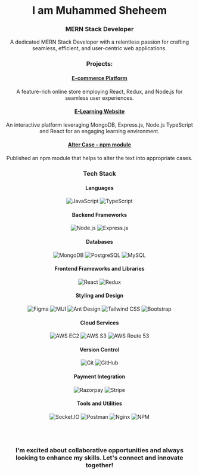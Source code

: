 <div align="center">


# I am Muhammed Sheheem
### MERN Stack Developer
A dedicated MERN Stack Developer with a relentless passion for crafting seamless, efficient, and user-centric web applications. 


### Projects:

#### <ins>E-commerce Platform </ins> 
A feature-rich online store employing React, Redux, and Node.js for seamless user experiences. <br>

#### <ins>E-Learning Website </ins>   
An interactive platform leveraging MongoDB, Express.js, Node.js TypeScript and React for an engaging learning environment.

#### <ins>Alter Case -  npm module</ins>
Published an npm module that helps to alter the text into appropriate cases.


### Tech Stack

#### Languages

![JavaScript](https://img.shields.io/badge/JavaScript-F7DF1E.svg?style=for-the-badge&logo=JavaScript&logoColor=black)
![TypeScript](https://img.shields.io/badge/TypeScript-3178C6.svg?style=for-the-badge&logo=TypeScript&logoColor=white)

#### Backend Frameworks

![Node.js](https://img.shields.io/badge/Node.js-339933.svg?style=for-the-badge&logo=nodedotjs&logoColor=white)
![Express.js](https://img.shields.io/badge/Express-000000.svg?style=for-the-badge&logo=Express&logoColor=white)

#### Databases

![MongoDB](https://img.shields.io/badge/MongoDB-47A248.svg?style=for-the-badge&logo=MongoDB&logoColor=white)
![PostgreSQL](https://img.shields.io/badge/PostgreSQL-4169E1.svg?style=for-the-badge&logo=PostgreSQL&logoColor=white)
![MySQL](https://img.shields.io/badge/MySQL-4479A1.svg?style=for-the-badge&logo=MySQL&logoColor=white)

#### Frontend Frameworks and Libraries

![React](https://img.shields.io/badge/React-61DAFB.svg?style=for-the-badge&logo=React&logoColor=black)
![Redux](https://img.shields.io/badge/Redux-764ABC.svg?style=for-the-badge&logo=Redux&logoColor=white)

#### Styling and Design

![Figma](https://img.shields.io/badge/Figma-F24E1E.svg?style=for-the-badge&logo=Figma&logoColor=white)
![MUI](https://img.shields.io/badge/MUI-007FFF.svg?style=for-the-badge&logo=MUI&logoColor=white)
![Ant Design](https://img.shields.io/badge/Ant%20Design-0170FE.svg?style=for-the-badge&logo=Ant-Design&logoColor=white)
![Tailwind CSS](https://img.shields.io/badge/Tailwind%20CSS-06B6D4.svg?style=for-the-badge&logo=Tailwind-CSS&logoColor=white)
![Bootstrap](https://img.shields.io/badge/Bootstrap-7952B3.svg?style=for-the-badge&logo=Bootstrap&logoColor=white)

#### Cloud Services

![AWS EC2](https://img.shields.io/badge/Amazon%20EC2-FF9900.svg?style=for-the-badge&logo=Amazon-EC2&logoColor=white)
![AWS S3](https://img.shields.io/badge/Amazon%20S3-569A31.svg?style=for-the-badge&logo=Amazon-S3&logoColor=white)
![AWS Route 53](https://img.shields.io/badge/Amazon%20Route%2053-8C4FFF.svg?style=for-the-badge&logo=Amazon-Route-53&logoColor=white)

#### Version Control

![Git](https://img.shields.io/badge/Git-F05032.svg?style=for-the-badge&logo=Git&logoColor=white)
![GitHub](https://img.shields.io/badge/GitHub-181717.svg?style=for-the-badge&logo=GitHub&logoColor=white)

#### Payment Integration

![Razorpay](https://img.shields.io/badge/Razorpay-0C2451.svg?style=for-the-badge&logo=Razorpay&logoColor=white)
![Stripe](https://img.shields.io/badge/Stripe-008CDD.svg?style=for-the-badge&logo=Stripe&logoColor=white)

#### Tools and Utilities

![Socket.IO](https://img.shields.io/badge/Socket.io-010101.svg?style=for-the-badge&logo=socketdotio&logoColor=white)
![Postman](https://img.shields.io/badge/Postman-FF6C37.svg?style=for-the-badge&logo=Postman&logoColor=white)
![Nginx](https://img.shields.io/badge/NGINX-009639.svg?style=for-the-badge&logo=NGINX&logoColor=white)
![NPM](https://img.shields.io/badge/npm-CB3837.svg?style=for-the-badge&logo=npm&logoColor=white)


<br><br> 


### I'm excited about collaborative opportunities and always looking to enhance my skills. Let's connect and innovate together!    


</div>





















